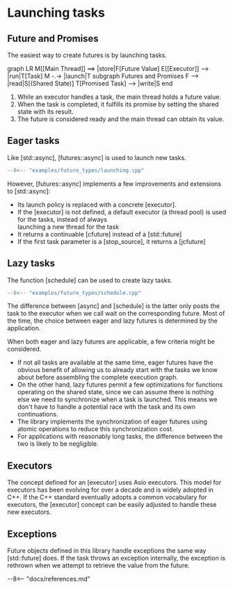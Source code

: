 # Launching tasks

## Future and Promises

The easiest way to create futures is by launching tasks.  

<div class="mermaid">
graph LR
M[[Main Thread]] ==> |store|F[Future Value]
E[[Executor]] --> |run|T[Task]
M -.-> |launch|T
subgraph Futures and Promises
F --> |read|S[(Shared State)]
T[Promised Task] --> |write|S
end
</div>

1. While an executor handles a task, the main thread holds a future value.
2. When the task is completed, it fulfills its promise by setting the shared state with its result. 
3. The future is considered ready and the main thread can obtain its value.

## Eager tasks

Like [std::async], [futures::async] is used to launch new tasks.  

```cpp
--8<-- "examples/future_types/launching.cpp"
```

However, [futures::async] implements a few improvements and extensions to [std::async]:

- Its launch policy is replaced with a concrete [executor].
- If the [executor] is not defined, a default executor (a thread pool) is used for the tasks, instead of always  
  launching a new thread for the task
- It returns a continuable [cfuture] instead of a [std::future]
- If the first task parameter is a [stop_source], it returns a [jcfuture]

## Lazy tasks

The function [schedule] can be used to create lazy tasks.

```cpp
--8<-- "examples/future_types/schedule.cpp"
```

The difference between [async] and [schedule] is the latter only posts the task to the executor when we call wait
on the corresponding future. Most of the time, the choice between eager and lazy futures is determined by the 
application.

When both eager and lazy futures are applicable, a few criteria might be considered. 

- If not all tasks are available at the same time, eager futures have the obvious benefit of allowing us
  to already start with the tasks we know about before assembling the complete execution graph. 
- On the other hand, lazy futures permit a few optimizations for functions operating on the shared state, 
  since we can assume there is nothing else we need to synchronize when a task is launched. This means we
  don't have to handle a potential race with the task and its own continuations.
- The library implements the synchronization of eager futures using atomic operations to reduce this synchronization
  cost. 
- For applications with reasonably long tasks, the difference between the two is likely to be negligible.  

## Executors

The concept defined for an [executor] uses Asio executors. This model for executors has been evolving for over a 
decade and is widely adopted in C++. If the C++ standard eventually adopts a common vocabulary for executors, 
the [executor] concept can be easily adjusted to handle these new executors.

## Exceptions

Future objects defined in this library handle exceptions the same way [std::future] does. If the task throws an
exception internally, the exception is rethrown when we attempt to retrieve the value from the future. 

--8<-- "docs/references.md"